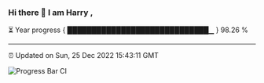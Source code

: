 ### Hi there 👋 I am Harry , 

⏳ Year progress { █████████████████████████████▁ } 98.26 %

---

⏰ Updated on Sun, 25 Dec 2022 15:43:11 GMT

![Progress Bar CI](https://github.com/duykhang68/duykhang68/workflows/Progress%20Bar%20CI/badge.svg)
